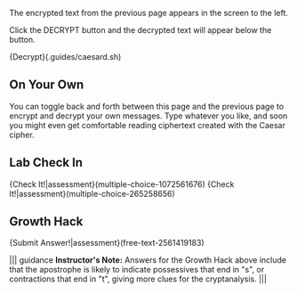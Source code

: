 
The encrypted text from the previous page appears in the screen to the left. 

Click the DECRYPT button and the decrypted text will appear below the button.

{Decrypt}(.guides/caesard.sh)


## On Your Own
You  can toggle back and forth between this page and the previous page to encrypt and decrypt your own messages. Type whatever you like, and soon you might even get comfortable reading ciphertext created with the Caesar cipher.

## Lab Check In 
{Check It!|assessment}(multiple-choice-1072561676)
{Check It!|assessment}(multiple-choice-265258656)

## Growth Hack
{Submit Answer!|assessment}(free-text-2561419183)

||| guidance
**Instructor's Note:** Answers for the Growth Hack above include that the apostrophe is likely to indicate possessives that end in "s", or contractions that end in "t", giving more clues for the cryptanalysis.
|||
